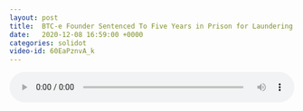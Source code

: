 ```yaml
---
layout: post
title:  BTC-e Founder Sentenced To Five Years in Prison for Laundering Ransomware Funds
date:   2020-12-08 16:59:00 +0000
categories: solidot
video-id: 60EaPznvA_k
---
```


<audio src="/assets/bf997f4c924a8c566b5d267ab6bf4f92.mp3" style="width: 100%;" controls></audio>


